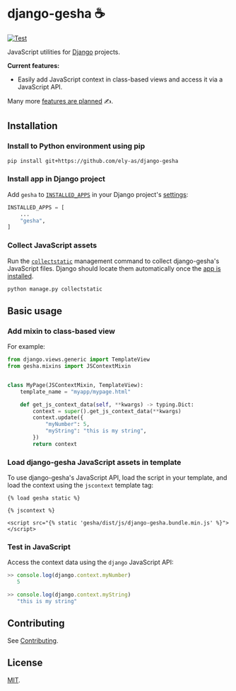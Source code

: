 # django-gesha ☕

[![Test](https://github.com/ely-as/django-gesha/actions/workflows/test.yml/badge.svg?branch=main)](https://github.com/ely-as/django-gesha/actions/workflows/test.yml)

JavaScript utilities for [Django](https://www.djangoproject.com/) projects.

**Current features:**

  - Easily add JavaScript context in class-based views and access it via a JavaScript API.

Many more [features are planned](https://github.com/ely-as/django-gesha/labels/feature) ✍️.

## Installation

### Install to Python environment using pip

```sh
pip install git+https://github.com/ely-as/django-gesha
```

### Install app in Django project

Add `gesha` to [`INSTALLED_APPS`](https://docs.djangoproject.com/en/4.2/ref/settings/#installed-apps) in your Django project's
[settings](https://docs.djangoproject.com/en/4.2/topics/settings/):
```py
INSTALLED_APPS = [
    ...
    "gesha",
]
```

### Collect JavaScript assets

Run the
[`collectstatic`](https://docs.djangoproject.com/en/4.2/ref/contrib/staticfiles/#collectstatic)
management command to collect django-gesha's JavaScript files. Django should locate
them automatically once the [app is installed](#install-app-in-django-project).
```sh
python manage.py collectstatic
```

## Basic usage

### Add mixin to class-based view

For example:
```py
from django.views.generic import TemplateView
from gesha.mixins import JSContextMixin


class MyPage(JSContextMixin, TemplateView):
    template_name = "myapp/mypage.html"

    def get_js_context_data(self, **kwargs) -> typing.Dict:
        context = super().get_js_context_data(**kwargs)
        context.update({
            "myNumber": 5,
            "myString": "this is my string",
        })
        return context
```

### Load django-gesha JavaScript assets in template

To use django-gesha's JavaScript API, load the script in your template, and load the
context using the `jscontext` template tag:
```
{% load gesha static %}

{% jscontext %}

<script src="{% static 'gesha/dist/js/django-gesha.bundle.min.js' %}">
</script>
```

### Test in JavaScript

Access the context data using the `django` JavaScript API:
```js
>> console.log(django.context.myNumber)
   5

>> console.log(django.context.myString)
   "this is my string"
```

## Contributing

See [Contributing](docs/contributing.md).

## License

[MIT](https://github.com/ely-as/django-gesha/blob/main/LICENSE).
